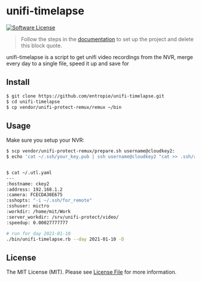 # unifi-timelapse

[![Software License](https://img.shields.io/badge/license-MIT-brightgreen.svg?style=flat-square)](LICENSE.md)


> Follow the steps in the [documentation](http://graze.github.io/skeleton-project/#quick-start) to set up the project and
> delete this block quote.

unifi-timelapse is a script to get unifi video recordings from the NVR, merge every day to a single file, speed it up and save for

## Install

```bash
$ git clone https://github.com/entropie/unifi-timelapse.git
$ cd unifi-timelapse
$ cp vendor/unifi-protect-remux/remux ~/bin
```

## Usage

Make sure you setup your NVR:

```bash
$ scp vendor/unifi-protect-remux/prepare.sh username@cloudkey2:
$ echo 'cat ~/.ssh/your_key.pub | ssh username@cloudkey2 "cat >> .ssh/authorized_keys"'
```


```bash

$ cat ~/.utl.yaml
---
:hostname: ckey2
:address: 192.168.1.2
:camera: FCECDA30E675
:sshopts: "-i ~/.ssh/for_remote"
:sshuser: mictro
:workdir: /home/mit/Work
:server_workdir: /srv/unifi-protect/video/
:speedup: 0.00027777777

# run for day 2021-01-10
./bin/unifi-timelapse.rb --day 2021-01-10 -D
```

## License

The MIT License (MIT). Please see [License File](LICENSE.md) for more information.
